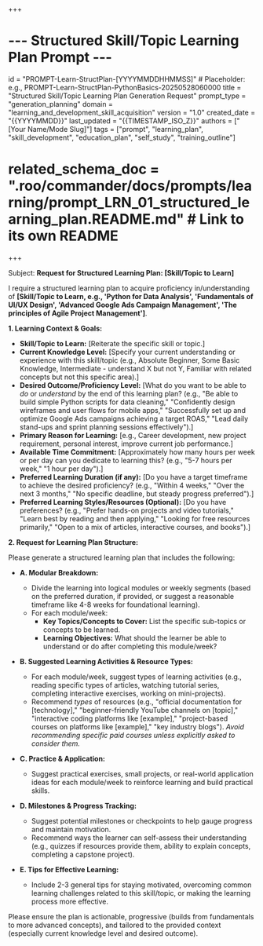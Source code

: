 +++
# --- Structured Skill/Topic Learning Plan Prompt ---
id = "PROMPT-Learn-StructPlan-[YYYYMMDDHHMMSS]" # Placeholder: e.g., PROMPT-Learn-StructPlan-PythonBasics-20250528060000
title = "Structured Skill/Topic Learning Plan Generation Request"
prompt_type = "generation_planning"
domain = "learning_and_development_skill_acquisition"
version = "1.0"
created_date = "{{YYYYMMDD}}"
last_updated = "{{TIMESTAMP_ISO_Z}}"
authors = ["[Your Name/Mode Slug]"]
tags = ["prompt", "learning_plan", "skill_development", "education_plan", "self_study", "training_outline"]
# related_schema_doc = ".roo/commander/docs/prompts/learning/prompt_LRN_01_structured_learning_plan.README.md" # Link to its own README
+++

Subject: **Request for Structured Learning Plan: [Skill/Topic to Learn]**

I require a structured learning plan to acquire proficiency in/understanding of **[Skill/Topic to Learn, e.g., 'Python for Data Analysis', 'Fundamentals of UI/UX Design', 'Advanced Google Ads Campaign Management', 'The principles of Agile Project Management']**.

**1. Learning Context & Goals:**
   *   **Skill/Topic to Learn:** [Reiterate the specific skill or topic.]
   *   **Current Knowledge Level:** [Specify your current understanding or experience with this skill/topic (e.g., Absolute Beginner, Some Basic Knowledge, Intermediate - understand X but not Y, Familiar with related concepts but not this specific area).]
   *   **Desired Outcome/Proficiency Level:** [What do you want to be able to *do* or *understand* by the end of this learning plan? (e.g., "Be able to build simple Python scripts for data cleaning," "Confidently design wireframes and user flows for mobile apps," "Successfully set up and optimize Google Ads campaigns achieving a target ROAS," "Lead daily stand-ups and sprint planning sessions effectively").]
   *   **Primary Reason for Learning:** [e.g., Career development, new project requirement, personal interest, improve current job performance.]
   *   **Available Time Commitment:** [Approximately how many hours per week or per day can you dedicate to learning this? (e.g., "5-7 hours per week," "1 hour per day").]
   *   **Preferred Learning Duration (if any):** [Do you have a target timeframe to achieve the desired proficiency? (e.g., "Within 4 weeks," "Over the next 3 months," "No specific deadline, but steady progress preferred").]
   *   **Preferred Learning Styles/Resources (Optional):** [Do you have preferences? (e.g., "Prefer hands-on projects and video tutorials," "Learn best by reading and then applying," "Looking for free resources primarily," "Open to a mix of articles, interactive courses, and books").]

**2. Request for Learning Plan Structure:**

Please generate a structured learning plan that includes the following:

*   **A. Modular Breakdown:**
    *   Divide the learning into logical modules or weekly segments (based on the preferred duration, if provided, or suggest a reasonable timeframe like 4-8 weeks for foundational learning).
    *   For each module/week:
        *   **Key Topics/Concepts to Cover:** List the specific sub-topics or concepts to be learned.
        *   **Learning Objectives:** What should the learner be able to understand or do after completing this module/week?

*   **B. Suggested Learning Activities & Resource Types:**
    *   For each module/week, suggest types of learning activities (e.g., reading specific types of articles, watching tutorial series, completing interactive exercises, working on mini-projects).
    *   Recommend *types* of resources (e.g., "official documentation for [technology]," "beginner-friendly YouTube channels on [topic]," "interactive coding platforms like [example]," "project-based courses on platforms like [example]," "key industry blogs"). *Avoid recommending specific paid courses unless explicitly asked to consider them.*

*   **C. Practice & Application:**
    *   Suggest practical exercises, small projects, or real-world application ideas for each module/week to reinforce learning and build practical skills.

*   **D. Milestones & Progress Tracking:**
    *   Suggest potential milestones or checkpoints to help gauge progress and maintain motivation.
    *   Recommend ways the learner can self-assess their understanding (e.g., quizzes if resources provide them, ability to explain concepts, completing a capstone project).

*   **E. Tips for Effective Learning:**
    *   Include 2-3 general tips for staying motivated, overcoming common learning challenges related to this skill/topic, or making the learning process more effective.

Please ensure the plan is actionable, progressive (builds from fundamentals to more advanced concepts), and tailored to the provided context (especially current knowledge level and desired outcome).